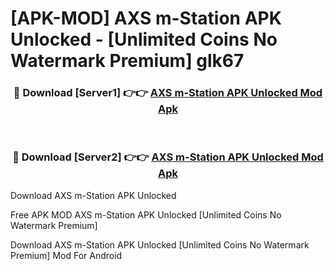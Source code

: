 # [APK-MOD] AXS m-Station APK Unlocked - [Unlimited Coins No Watermark Premium] glk67



<div align="center">
<h3>🔴 Download [Server1] 👉👉 <a href="https://momento.my/?title=AXS_m-Station_APK_Unlocked">AXS m-Station APK Unlocked Mod Apk</a></h3><br>

<h3>🔴 Download [Server2] 👉👉 <a href="https://momento.my/?title=AXS_m-Station_APK_Unlocked">AXS m-Station APK Unlocked Mod Apk</a></h3>
</div>



Download AXS m-Station APK Unlocked 

Free APK MOD AXS m-Station APK Unlocked [Unlimited Coins No Watermark Premium]

Download AXS m-Station APK Unlocked [Unlimited Coins No Watermark Premium] Mod For Android

